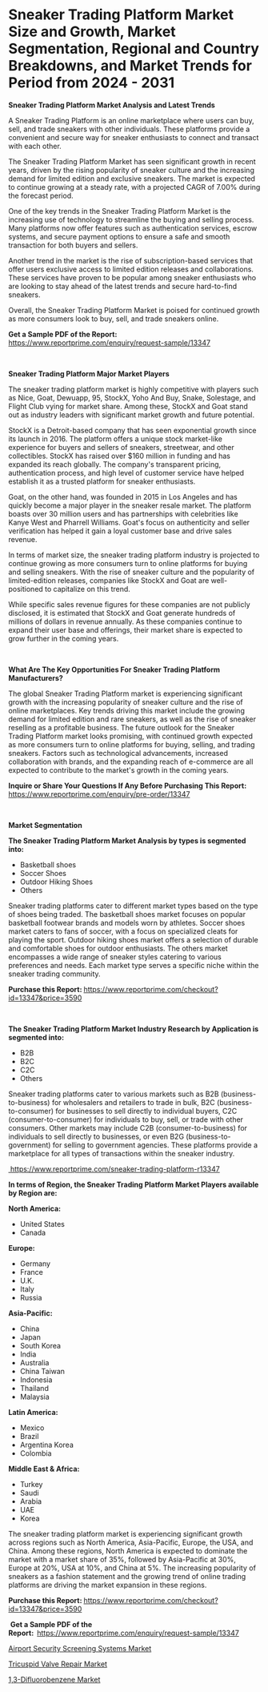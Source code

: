 <p><h1>Sneaker Trading Platform Market Size and Growth, Market Segmentation, Regional and Country Breakdowns, and Market Trends for Period from 2024 -  2031</h1></p><p><strong>Sneaker Trading Platform Market Analysis and Latest Trends</strong></p>
<p><p>A Sneaker Trading Platform is an online marketplace where users can buy, sell, and trade sneakers with other individuals. These platforms provide a convenient and secure way for sneaker enthusiasts to connect and transact with each other.</p><p>The Sneaker Trading Platform Market has seen significant growth in recent years, driven by the rising popularity of sneaker culture and the increasing demand for limited edition and exclusive sneakers. The market is expected to continue growing at a steady rate, with a projected CAGR of 7.00% during the forecast period.</p><p>One of the key trends in the Sneaker Trading Platform Market is the increasing use of technology to streamline the buying and selling process. Many platforms now offer features such as authentication services, escrow systems, and secure payment options to ensure a safe and smooth transaction for both buyers and sellers.</p><p>Another trend in the market is the rise of subscription-based services that offer users exclusive access to limited edition releases and collaborations. These services have proven to be popular among sneaker enthusiasts who are looking to stay ahead of the latest trends and secure hard-to-find sneakers.</p><p>Overall, the Sneaker Trading Platform Market is poised for continued growth as more consumers look to buy, sell, and trade sneakers online.</p></p>
<p><strong>Get a Sample PDF of the Report:&nbsp;</strong> <a href="https://www.reportprime.com/enquiry/request-sample/13347">https://www.reportprime.com/enquiry/request-sample/13347</a></p>
<p>&nbsp;</p>
<p><strong>Sneaker Trading Platform Major Market Players</strong></p>
<p><p>The sneaker trading platform market is highly competitive with players such as Nice, Goat, Dewuapp, 95, StockX, Yoho And Buy, Snake, Solestage, and Flight Club vying for market share. Among these, StockX and Goat stand out as industry leaders with significant market growth and future potential.</p><p>StockX is a Detroit-based company that has seen exponential growth since its launch in 2016. The platform offers a unique stock market-like experience for buyers and sellers of sneakers, streetwear, and other collectibles. StockX has raised over $160 million in funding and has expanded its reach globally. The company's transparent pricing, authentication process, and high level of customer service have helped establish it as a trusted platform for sneaker enthusiasts.</p><p>Goat, on the other hand, was founded in 2015 in Los Angeles and has quickly become a major player in the sneaker resale market. The platform boasts over 30 million users and has partnerships with celebrities like Kanye West and Pharrell Williams. Goat's focus on authenticity and seller verification has helped it gain a loyal customer base and drive sales revenue.</p><p>In terms of market size, the sneaker trading platform industry is projected to continue growing as more consumers turn to online platforms for buying and selling sneakers. With the rise of sneaker culture and the popularity of limited-edition releases, companies like StockX and Goat are well-positioned to capitalize on this trend.</p><p>While specific sales revenue figures for these companies are not publicly disclosed, it is estimated that StockX and Goat generate hundreds of millions of dollars in revenue annually. As these companies continue to expand their user base and offerings, their market share is expected to grow further in the coming years.</p></p>
<p>&nbsp;</p>
<p><strong>What Are The Key Opportunities For Sneaker Trading Platform Manufacturers?</strong></p>
<p><p>The global Sneaker Trading Platform market is experiencing significant growth with the increasing popularity of sneaker culture and the rise of online marketplaces. Key trends driving this market include the growing demand for limited edition and rare sneakers, as well as the rise of sneaker reselling as a profitable business. The future outlook for the Sneaker Trading Platform market looks promising, with continued growth expected as more consumers turn to online platforms for buying, selling, and trading sneakers. Factors such as technological advancements, increased collaboration with brands, and the expanding reach of e-commerce are all expected to contribute to the market's growth in the coming years.</p></p>
<p><strong>Inquire or Share Your Questions If Any Before Purchasing This Report:</strong> <a href="https://www.reportprime.com/enquiry/pre-order/13347">https://www.reportprime.com/enquiry/pre-order/13347</a></p>
<p>&nbsp;</p>
<p><strong>Market Segmentation</strong></p>
<p><strong>The Sneaker Trading Platform Market Analysis by types is segmented into:</strong></p>
<p><ul><li>Basketball shoes</li><li>Soccer Shoes</li><li>Outdoor Hiking Shoes</li><li>Others</li></ul></p>
<p><p>Sneaker trading platforms cater to different market types based on the type of shoes being traded. The basketball shoes market focuses on popular basketball footwear brands and models worn by athletes. Soccer shoes market caters to fans of soccer, with a focus on specialized cleats for playing the sport. Outdoor hiking shoes market offers a selection of durable and comfortable shoes for outdoor enthusiasts. The others market encompasses a wide range of sneaker styles catering to various preferences and needs. Each market type serves a specific niche within the sneaker trading community.</p></p>
<p><strong>Purchase this Report:&nbsp;</strong><a href="https://www.reportprime.com/checkout?id=13347&price=3590">https://www.reportprime.com/checkout?id=13347&price=3590</a></p>
<p>&nbsp;</p>
<p><strong>The Sneaker Trading Platform Market Industry Research by Application is segmented into:</strong></p>
<p><ul><li>B2B</li><li>B2C</li><li>C2C</li><li>Others</li></ul></p>
<p><p>Sneaker trading platforms cater to various markets such as B2B (business-to-business) for wholesalers and retailers to trade in bulk, B2C (business-to-consumer) for businesses to sell directly to individual buyers, C2C (consumer-to-consumer) for individuals to buy, sell, or trade with other consumers. Other markets may include C2B (consumer-to-business) for individuals to sell directly to businesses, or even B2G (business-to-government) for selling to government agencies. These platforms provide a marketplace for all types of transactions within the sneaker industry.</p></p>
<p><a href="https://www.reportprime.com/sneaker-trading-platform-r13347">&nbsp;https://www.reportprime.com/sneaker-trading-platform-r13347</a></p>
<p><strong>In terms of Region, the Sneaker Trading Platform Market Players available by Region are:</strong></p>
<p>
    <p> <strong> North America: </strong>
        <ul>
            <li>United States</li>
            <li>Canada</li>
        </ul>
        </p> 
    <p> <strong> Europe: </strong>
        <ul>
            <li>Germany</li>
            <li>France</li>
            <li>U.K.</li>
            <li>Italy</li>
            <li>Russia</li>
        </ul>
        </p> 
    <p> <strong> Asia-Pacific: </strong>
        <ul>
            <li>China</li>
            <li>Japan</li>
            <li>South Korea</li>
            <li>India</li>
            <li>Australia</li>
            <li>China Taiwan</li>
            <li>Indonesia</li>
            <li>Thailand</li>
            <li>Malaysia</li>
        </ul>
        </p> 
    <p> <strong> Latin America: </strong>
        <ul>
            <li>Mexico</li>
            <li>Brazil</li>
            <li>Argentina Korea</li>
            <li>Colombia</li>
        </ul>
        </p> 
    <p> <strong> Middle East & Africa: </strong>
        <ul>
            <li>Turkey</li>
            <li>Saudi</li>
            <li>Arabia</li>
            <li>UAE</li>
            <li>Korea</li>
        </ul>
    </p>
    </p>
<p><p>The sneaker trading platform market is experiencing significant growth across regions such as North America, Asia-Pacific, Europe, the USA, and China. Among these regions, North America is expected to dominate the market with a market share of 35%, followed by Asia-Pacific at 30%, Europe at 20%, USA at 10%, and China at 5%. The increasing popularity of sneakers as a fashion statement and the growing trend of online trading platforms are driving the market expansion in these regions.</p></p>
<p><strong>Purchase this Report: </strong><a href="https://www.reportprime.com/checkout?id=13347&price=3590">https://www.reportprime.com/checkout?id=13347&price=3590</a></p>
<p>&nbsp;<strong>Get a Sample PDF of the Report:&nbsp;&nbsp;</strong><a href="https://www.reportprime.com/enquiry/request-sample/13347">https://www.reportprime.com/enquiry/request-sample/13347</a></p>
<p><strong></strong></p>
<p><p><a href="https://medium.com/@berugaru/airport-security-screening-systems-market-size-is-growing-at-cagr-of-12-9-8c92ed663ab7">Airport Security Screening Systems Market</a></p><p><a href="https://github.com/ajiariaa/Market-Research-Report-List-1/blob/main/tricuspid-valve-repair-market.md">Tricuspid Valve Repair Market</a></p><p><a href="https://medium.com/@ivethfonsecal57/1-3-difluorobenzene-market-size-is-growing-at-cagr-of-11-7-6255c5355115">1,3-Difluorobenzene Market</a></p></p>